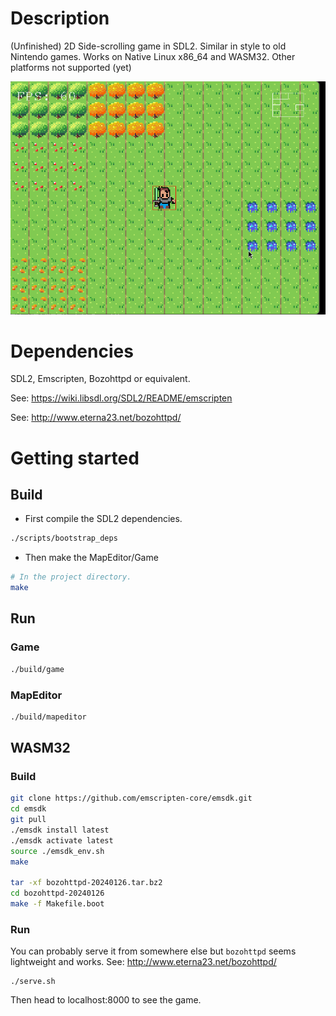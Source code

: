 # Description
(Unfinished) 2D Side-scrolling game in SDL2. Similar in style to old Nintendo games. Works on Native Linux x86_64 and WASM32. Other platforms not supported (yet)

![screenshot](./screenshot.png)

# Dependencies
SDL2, Emscripten, Bozohttpd or equivalent.

See: https://wiki.libsdl.org/SDL2/README/emscripten

See: http://www.eterna23.net/bozohttpd/

# Getting started
## Build
- First compile the SDL2 dependencies.
```sh
./scripts/bootstrap_deps
```
- Then make the MapEditor/Game
```sh
# In the project directory.
make
```
## Run
### Game
```sh
./build/game
```
### MapEditor
```sh
./build/mapeditor
```

## WASM32
### Build
```sh
git clone https://github.com/emscripten-core/emsdk.git
cd emsdk
git pull
./emsdk install latest
./emsdk activate latest
source ./emsdk_env.sh
make

tar -xf bozohttpd-20240126.tar.bz2
cd bozohttpd-20240126
make -f Makefile.boot
```

### Run
You can probably serve it from somewhere else but `bozohttpd` seems lightweight and works.
See: http://www.eterna23.net/bozohttpd/
```
./serve.sh
```
Then head to localhost:8000 to see the game.